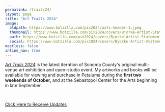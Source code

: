 ```yaml
---
permalink: /trails24/
layout: page
title: "Art Trails 2024"
image:
  oldpath: https://www.botzilla.com/pix2024/aats-header-1.jpeg
  thumbnail: https://www.botzilla.com/pix2024/covers/Bjorke-Artist-Statement-thumbs.jpg
  path: https://www.botzilla.com/pix2024/covers/Bjorke-Artist-Statement-thumbs.jpg
  social: https://www.botzilla.com/pix2024/covers/Bjorke-Artist-Statement-thumbs.jpg
mastless: false
inline_nav: true
---
```


<!-- <figure class="align-center">
<a href="{{ site.url}}/generations"><img src="https://www.botzilla.com/pix2024/covers/Bjorke-Artist-Statement-thumbs.jpg"></a>
<figcaption>A slice of my images and books that will be 
<a href="{{ site.url}}/book24">available at AatS 2024</a>
</figcaption>
</figure> -->

[_Art Trails 2024_](https://www.artatthesource.org/) is the latest iterntion of Sonoma County's original multi-venue art exhibition and open-studio event. My artworks and books will be available for viewing and purchase in Petaluma during the **first two weekends of October,** and at the Sebastopol Center for the Arts beginning in late September.


<p>&nbsp;</p>

<a class="btn btn--info btn--large" href="mailto:kevin+aats@vumondo.com?subject=Updates%20on%20Art%20Studio%20Events&body=Please%20keep%20me%20informed%20of%20updates%20on%20sales%20availability%20of%20your%20books%20and%20prints">Click Here to Receive Updates </a>

<!--
<figure class="align-center">
<img src="https://www.botzilla.com/pix2024/Bjorke-AATS-BizCard-sRGB-web.jpg">
<figcaption>(As seen in the AatS catalog)</figcaption>
</figure>

<figure class="align-center">
<a href="{{ site.url}}/book24"><img src="https://www.botzilla.com/pix2024/author-promo-card.jpg"></a>
<figcaption>Click <a href="{{ site.url}}/book24">here</a> for book info</figcaption>
</figure>

-->
